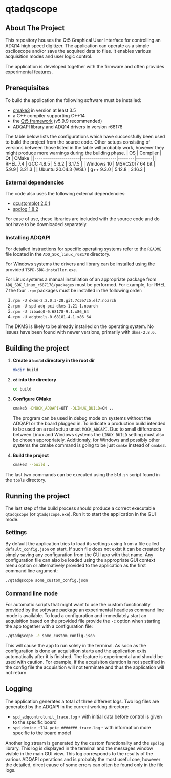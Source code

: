 # qtadqscope

<!-- ABOUT THE PROJECT -->
## About The Project

This repository houses the Qt5 Graphical User Interface for controlling an ADQ14 high speed digitizer. The application can operate as a simple osciloscope and/or save the acquired data to files. It enables various acquisition modes and user logic control.

The application is developed together with the firmware and often provides experimental features.

<!-- GETTING STARTED -->
## Prerequisites

To build the application the following software must be installed:
+ [cmake3](https://cmake.org/download/) in version at least 3.5
+ a C++ compiler supporting C++14
+ the [Qt5 framework](https://www.qt.io/download-qt-installer) (v5.9.9 recommended)
+ ADQAPI library and ADQ14 drivers in version r68178

The table below lists the configurations which have successfully been used to build the project from the source code. Other setups consisting of versions between those listed in the table will probably work, however they might produce more warnings during the building phase.
| OS                   | Compiler        | Qt     | CMake  |
|----------------------|-----------------|--------|--------|
| RHEL 7.4             | GCC 4.8.5       | 5.6.2  | 3.17.5 |
| Windows 10           | MSVC2017 64 bit | 5.9.9  | 3.21.3 |
| Ubuntu 20.04.3 (WSL) | g++ 9.3.0       | 5.12.8 | 3.16.3 |

### External dependencies
The code also uses the following external dependencies: 
* [qcustomplot 2.0.1](https://www.qcustomplot.com/)
* [spdlog 1.8.2](https://github.com/gabime/spdlog)

For ease of use, these libraries are included with the source code and do not have to be downloaded separately.

### Installing ADQAPI
For detailed instructions for specific operating systems refer to the `README` file located in the `ADQ_SDK_linux_r68178` directory. 

For Windows systems the drivers and library can be installed using the provided `TSPD-SDK-installer.exe`. 

For Linux systems a manual installation of an appropriate package from `ADQ_SDK_linux_r687178/packages` must be performed. For example, for RHEL 7 the four `.rpm` packages must be installed in the following order:

1. `rpm -U dkms-2.2.0.3-28.git.7c3e7c5.el7.noarch`
1. `rpm -U spd-adq-pci-dkms-1.21-1.noarch`
1. `rpm -U libadq0-0.68178-9.1.x86_64`
1. `rpm -U adqtools-0.68181-4.1.x86_64`

The DKMS is likely to be already installed on the operating system. No issues have been found with newer versions, primarily with `dkms-2.8.6`.

## Building the project

1. **Create a `build` directory in the root dir**
   ```sh
   mkdir build
   ```
2. **`cd` into the directory**
   ```sh
   cd build
   ```
3. **Configure CMake**
   ```sh
   cmake3 -DMOCK_ADQAPI=OFF -DLINUX_BUILD=ON ..
   ```
   The program can be used in debug mode on systems without the ADQAPI or the board plugged in. To indicate a production build intended to be used on a real setup unset `MOCK_ADQAPI`. Due to small differences between Linux and Windows systems the `LINUX_BUILD` setting must also be chosen appropriately. Additionaly, for Windows and possibly other systems the cmake command is going to be just `cmake` instead of `cmake3`.

4. **Build the project**
   ```sh
   cmake3 --build .
   ```

The last two commands can be executed using the `bld.sh` script found in the `tools` directory.

## Running the project
The last step of the build process should produce a correct executable `qtadqscope` (or `qtadqscope.exe`). Run it to start the application in the GUI mode.
### Settings
By default the application tries to load its settings using from a file called `default_config.json` on start. If such file does not exist it can be created by simply saving any configuration from the GUI app with that name. Any configuration file can also be loaded using the appropriate GUI context menu option or alternatively provided to the application as the first command line argument:
   ```sh
   ./qtadqscope some_custom_config.json
   ```
### Command line mode
For automatic scripts that might want to use the custom functionality provided by the software package an experimental headless command line mode is available. To load a configuration and immediately start an acquisition based on the provided file provide the `-c` option when starting the app together with a configuration file:
   ```sh
   ./qtadqscope -c some_custom_config.json
   ```
This will cause the app to run solely in the terminal. As soon as the configuration is done an acquisition starts and the application exits automatically after it is finished. The feature is experimental and should be used with caution. For example, if the acquisiton duration is not specified in the config file the acquisition will not terminate and thus the application will not return.

## Logging
The application generates a total of three different logs. Two log files are generated by the ADQAPI in the current working directory:
- `spd_adqcontrolunit_trace.log` - with initial data before control is given to the specific board
- `spd_device_t714_pcie_#######_trace.log` - with information more specific to the board model

Another log stream is generated by the custom functionality and the `spdlog` library. This log is displayed in the terminal and the messages window visible in the main GUI view. This log corresponds to the results of the various ADQAPI operations and is probably the most useful one, however the detailed, direct cause of some errors can often be found only in the file logs.





